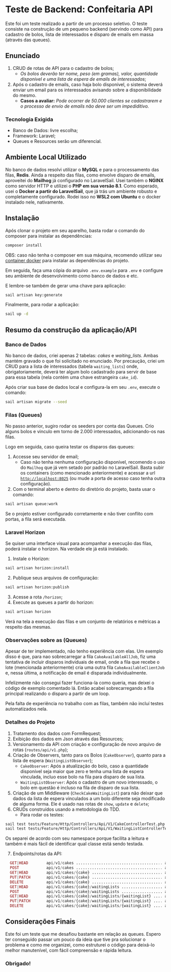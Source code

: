 # Teste de Backend: Confeitaria API

Este foi um teste realizado a partir de um processo seletivo. O teste consiste na construção de um pequeno backend
(servindo como API) para cadastro de bolos, lista de interessados e disparo de emails em massa (através das queues).

## Enunciado

1. CRUD de rotas de API para o cadastro de bolos;
    - _Os bolos deverão ter nome, peso (em gramas), valor, quantidade disponivel e uma lista de espera de emails
      de interessados_;
2. Após o cadastro de emails, caso haja bolo disponível, o sistema deverá enviar um email para os interessados avisando
   sobre a disponibilidade do mesmo.
    - **Casos a avaliar:** _Pode ocorrer de 50.000 clientes se cadastrarem e o processo de envio de emails não deve ser
      um impediditivo._

### Tecnologia Exigida

- Banco de Dados: livre escolha;
- Framework: Laravel;
- Queues e Resources serão um diferencial.

## Ambiente Local Utilizado

No banco de dados resolvi utilizar o **MySQL** e para o processamento das filas, **Redis**. Ainda a respeito das filas,
como envolve disparo de emails, aproveitei do **Mailhog** já configurado no LaravelSail. Usei também o **NGINX** como
servidor HTTP e utilizei o **PHP em sua versão 8.1**. Como esperado, usei o **Docker a partir do LaravelSail**,
que já trás um ambiente robusto e completamente configurado.
Rodei isso no **WSL2 com Ubuntu** e o docker instalado nele, nativamente.

## Instalação

Após clonar o projeto em seu aparelho, basta rodar o comando do composer para instalar as
dependências:

```bash
composer install
```

OBS: caso não tenha o composer em sua máquina, recomendo utilizar seu [container
docker](https://hub.docker.com/_/composer) para instalar as dependências do projeto.

Em seguida, faça uma cópia do arquivo `.env.example` para `.env` e configure seu ambiente de desenvolvimento como
banco de dados e etc.

E lembre-se também de gerar uma chave para aplicação:

```bash
sail artisan key:generate
```

Finalmente, para rodar a aplicação:

```bash
sail up -d
```

## Resumo da construção da aplicação/API

### Banco de Dados

No banco de dados, criei apenas 2 tabelas: _cakes_ e _waiting_lists_. Ambas mantém gravado o que foi solicitado no
enunciado. Por precaução, criei um CRUD para a lista de interessados (tabela `waiting_lists`) onde, obrigatoriamente,
deverá ter algum bolo
cadastrado para servir de base para essa tabela (nela contém uma chave estrangeira `cake_id`).

Após criar sua base de dados local e configura-la em seu `.env`, execute o comando:

```bash
sail artisan migrate --seed
```

### Filas (Queues)

No passo anterior, sugiro rodar os seeders por conta das Queues. Crio alguns bolos e vinculo em torno de 2.000
interessados,
adicionando-os nas filas.

Logo em seguida, caso queira testar os disparos das queues:

1. Accesse seu servidor de email;
    - Caso não tenha nenhuma configuração disponível, recomendo o uso do `Mailhog` que já vem setado por padrão no
      LaravelSail. Basta subir os containers (como mencionado anteriormente) e acessar a url
      [`http://localhost:8025`](http://localhost:8025) (ou mude a porta de acesso caso tenha outra configuração).
2. Com o terminal aberto e dentro do diretório do projeto, basta usar o comando:

```bash
sail artisan queue:work
```

Se o projeto estiver configurado corretamente e não tiver conflito com portas, a fila será executada.

### Laravel Horizon

Se quiser uma interface visual para acompanhar a execução das filas, poderá instalar o horizon. Na verdade ele já está
instalado.

1. Instale o Horizon:

```bash
sail artisan horizon:install
```

2. Publique seus arquivos de configuração:

```bash
sail artisan horizon:publish
```

3. Acesse a rota ``/horizon``;
4. Execute as queues a partir do horizon:

```bash
sail artisan horizon
```

Verá na tela a execução das filas e um conjunto de relatórios e métricas a respeito das mesmas.

### Observações sobre as (Queues)

Apesar de ter implementado, não tenho experiência com elas. Um exemplo disso é que, para nao sobrecarregar a fila
`CakeAvailableAllJob`, fiz uma tentativa de incluir disparos individuais de email, onde a fila que recebe o lote
(mencionada anteriormente) cria uma outra fila `CakeAvailableClientJob` e, nessa última, a notificação
de email é disparada individualmente.

Infelizmente não consegui fazer funciona-la como queria, mas deixei o código de exemplo comentado lá.
Então acabei sobrecarregando a fila principal realizando o disparo a partir de um loop.

Pela falta de experiência no trabalho com as filas, também não incluí testes automatizados nela.

### Detalhes do Projeto

1. Tratamento dos dados com FormRequest;
2. Exibição dos dados em Json através das Resources;
3. Versionamento da API com criação e configuração de novo arquivo de rotas (`routes/api/v1.php`);
4. Criação de Observers, tanto para os Bolos (`CakeObserver`), quanto para a lista de espera (`WaitingListObserver`);
    - `CakeObserver`: Após a atualização do bolo, caso a quantidade disponível seja maior que zero e tenha uma lista de
      espera vinculada, incluo esse bolo na fila para disparo de sua lista.
    - `WaitingListObserver`: Após o cadastro de um novo interessado, o bolo em questão é incluso na fila de disparo de
      sua lista.
5. Criação de um Middleware (`CheckCakeWaitingList`) para não deixar que dados da lista de espera vinculados a um bolo
   diferente seja modificado de alguma forma. Ele é usado nas rotas de `show`, `update` e `delete`;
6. CRUDs construídos usando a metodologia do TDD.
    - Para rodar os testes:

```bash
sail test tests/Feature/Http/Controllers/Api/V1/CakeControllerTest.php
sail test tests/Feature/Http/Controllers/Api/V1/WaitingListControllerTest.php
```

Os separei de acordo com seu namespace porque facilita a leitura e também é mais fácil de identificar qual classe
está sendo testada.

7. Endpoints/rotas da API:

```php
  GET|HEAD        api/v1/cakes ...................................... api.v1.cakes.index › Api\V1\CakeController@index
  POST            api/v1/cakes ...................................... api.v1.cakes.store › Api\V1\CakeController@store
  GET|HEAD        api/v1/cakes/{cake} ............................... api.v1.cakes.show › Api\V1\CakeController@show
  PUT|PATCH       api/v1/cakes/{cake} ............................... api.v1.cakes.update › Api\V1\CakeController@update
  DELETE          api/v1/cakes/{cake} ............................... api.v1.cakes.destroy › Api\V1\CakeController@destroy
  GET|HEAD        api/v1/cakes/{cake}/waitingLists .................. api.v1.cakes.waitingLists.index › Api\V1\WaitingListController@index
  POST            api/v1/cakes/{cake}/waitingLists .................. api.v1.cakes.waitingLists.store › Api\V1\WaitingListController@store
  GET|HEAD        api/v1/cakes/{cake}/waitingLists/{waitingList} .... api.v1.cakes.waitingLists.show › Api\V1\WaitingListController@show
  PUT|PATCH       api/v1/cakes/{cake}/waitingLists/{waitingList} .... api.v1.cakes.waitingLists.update › Api\V1\WaitingListController@update
  DELETE          api/v1/cakes/{cake}/waitingLists/{waitingList} .... api.v1.cakes.waitingLists.destroy › Api\V1\WaitingListController@destroy
```

## Considerações Finais

Este foi um teste que me desafiou bastante em relação as queues. Espero ter conseguido passar um pouco da ideia que tive
pra solucionar o problema e como me organizei, como estruturei o código para deixá-lo melhor manutenível,
com fácil compreensão e rápida leitura.

### Obrigado!
